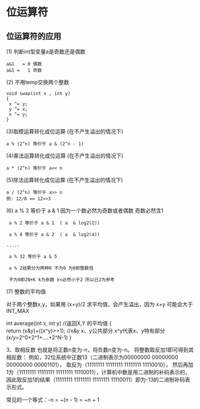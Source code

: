 ﻿# 位运算符

## 位运算符的应用

(1) 判断int型变量a是奇数还是偶数           

```
a&1   = 0 偶数
a&1 =   1 奇数
```
(2) 不用temp交换两个整数

```
void swap(int x , int y)
{
 x ^= y;
 y ^= x;
 x ^= y;
}
```

(3)取模运算转化成位运算 (在不产生溢出的情况下)

```
a % (2^n) 等价于 a & (2^n - 1)
```
(4)乘法运算转化成位运算 (在不产生溢出的情况下)

```
a * (2^n) 等价于 a<< n
```
(5)除法运算转化成位运算 (在不产生溢出的情况下)

```
a / (2^n) 等价于 a>> n
例: 12/8 == 12>>3
```

(6) a % 2 等价于 a & 1   因为一个数必然为奇数或者偶数 奇数必然含1

```
 a % 2 等价于 a & 1  ( a  & log2(2))      
 
 a % 4 等价于 a & 2  ( a  & log2(4))  

.....

 a % 32 等价于 a & 5
 
 a % 2结果分为两种0 不为0 为0即整数倍
 
 不为0即2N+K k为余数 k<必然小于2 所以已2为参考
```

(7) 整数的平均值

对于两个整数x,y，如果用 (x+y)/2 求平均值，会产生溢出，因为 x+y 可能会大于INT_MAX

int average(int x, int y)   //返回X,Y 的平均值
{   
     return (x&y)+((x^y)>>1);   //x&y x、y公共部分  x^y代表x、y特有部分 (x/y=2^0+2^1+....+2^N-1)
}

3、取相反数
也就是将正数n变为-n，将负数n变为-n。
将整数取反加1即可得到其相反数：
            例如，32位系统中正数13（二进制表示为00000000 00000000 00000000 00001101），
            取反为（11111111 11111111 11111111 11110010），
            然后再加1为（11111111 11111111  11111111 11110011），计算机中数是用二进制的补码表示的，
            因此取反加1的结果（11111111 11111111  11111111  11110011）即为-13的二进制补码表示形式。

常见的一个等式：-n = ~(n - 1) = ~n + 1